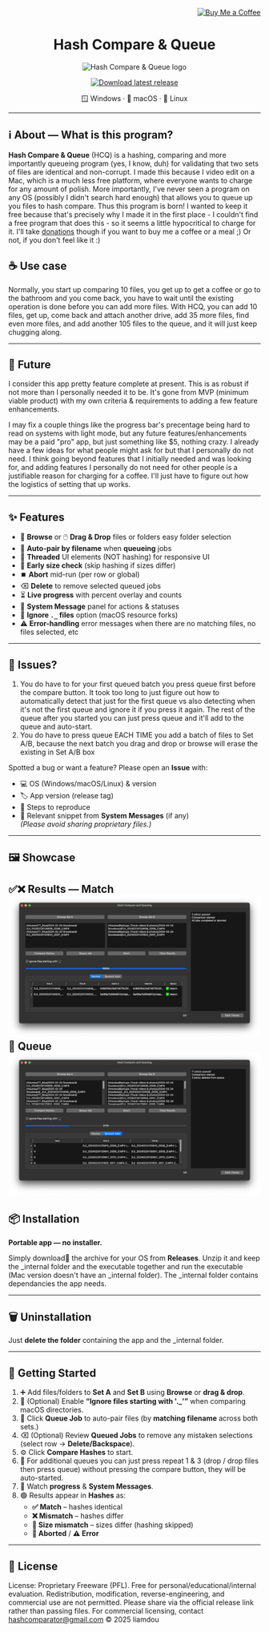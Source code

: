<p align="right">
  <a href="https://buymeacoffee.com/hashcomparator" target="_blank" rel="noopener noreferrer">
    <img src="https://cdn.buymeacoffee.com/buttons/v2/default-yellow.png" alt="Buy Me a Coffee" height="36">
  </a>
</p>

<h1 align="center">Hash Compare & Queue</h1>

<p align="center">
  <img src="docs/logo.png" alt="Hash Compare & Queue logo" width="240"/>
</p>

<p align="center">
  <a href="https://github.com/liamdou/Hash-Compare-Queue/releases/latest">
    <img src="https://img.shields.io/badge/⬇%EF%B8%8F%20Download-Latest%20Release-2ea44f?logo=github" alt="Download latest release">
  </a>
</p>

<p align="center">
  🪟 Windows · 🍎 macOS · 🐧 Linux
</p>

---

## ℹ️ About — What is this program?

**Hash Compare & Queue** (HCQ) is a hashing, comparing and more importantly queueing program (yes, I know, duh) for validating that two sets of files are identical and non-corrupt. I made this because I video edit on a Mac, which is a much less free platform, where everyone wants to charge for any amount of polish. More importantly, I've never seen a program on any OS (possibly I didn't search hard enough) that allows you to queue up you files to hash compare. Thus this program is born! I wanted to keep it free because that's precisely why I made it in the first place - I couldn't find a free program that does this - so it seems a little hypocritical to charge for it. I'll take [donations](https://buymeacoffee.com/hashcomparator) though if you want to buy me a coffee or a meal ;) Or not, if you don't feel like it :)

## ☕ Use case

Normally, you start up comparing 10 files, you get up to get a coffee or go to the bathroom and you come back, you have to wait until the existing operation is done before you can add more files. With HCQ, you can add 10 files, get up, come back and attach another drive, add 35 more files, find even more files, and add another 105 files to the queue, and it will just keep chugging along.

---

## 🔮 Future

I consider this app pretty feature complete at present. This is as robust if not more than I personally needed it to be. It's gone from MVP (minimum viable product) with my own criteria & requirements to adding a few feature enhancements.

I may fix a couple things like the progress bar's precentage being hard to read on systems with light mode, but any future features/enhancements may be a paid "pro" app, but just something like $5, nothing crazy. I already have a few ideas for what people might ask for but that I personally do not need. I think going beyond features that I initially needed and was looking for, and adding features I personally do not need for other people is a justifiable reason for charging for a coffee. I'll just have to figure out how the logistics of setting that up works.

---

## ✨ Features

- 📂 **Browse** or 🖱️ **Drag & Drop** files or folders easy folder selection  
- 🔗 **Auto-pair by filename** when **queueing** jobs  
- 🚦 **Threaded** UI elements (NOT hashing) for responsive UI  
- 📏 **Early size check** (skip hashing if sizes differ)  
- ⏹️ **Abort** mid-run (per row or global)  
- ⌫ **Delete** to remove selected queued jobs  
- ⏳ **Live progress** with percent overlay and counts  
- 🧾 **System Message** panel for actions & statuses  
- 🙈 **Ignore `._` files** option (macOS resource forks)
- ⚠️ **Error-handling** error messages when there are no matching files, no files selected, etc

---

## 🐞 Issues?

1. You do have to for your first queued batch you press queue first before the compare button. It took too long to just figure out how to automatically detect that just for the first queue vs also detecting when it's not the first queue and ignore it if you press it again. The rest of the queue after you started you can just press queue and it'll add to the queue and auto-start.
2. You do have to press queue EACH TIME you add a batch of files to Set A/B, because the next batch you drag and drop or browse will erase the existing in Set A/B box

Spotted a bug or want a feature? Please open an **Issue** with:  
- 💻 OS (Windows/macOS/Linux) & version  
- 🏷️ App version (release tag)  
- 🔁 Steps to reproduce  
- 🧩 Relevant snippet from **System Messages** (if any)  
*(Please avoid sharing proprietary files.)*

---

## 🖼️ Showcase

**✅❌ Results — Match**
![Match screenshot](docs/screenshots/match.png)
**🧺 Queue**
![Queue screenshot](docs/screenshots/queue.png)
---

## 📦 Installation

**Portable app — no installer.**

Simply download🧳 the archive for your OS from **Releases**. Unzip it and keep the _internal folder and the executable together and run the executable (Mac version doesn't have an _internal folder). The _internal folder contains dependancies the app needs.

---

## 🗑️ Uninstallation

Just **delete the folder** containing the app and the _internal folder.

---

## 🚀 Getting Started

1. ➕ Add files/folders to **Set A** and **Set B** using **Browse** or **drag & drop**.  
2. 🙈 (Optional) Enable **“Ignore files starting with '._'”** when comparing macOS directories.  
3. 🧮 Click **Queue Job** to auto-pair files (by **matching filename** across both sets.)  
4. ⌫ (Optional) Review **Queued Jobs** to remove any mistaken selections (select row → **Delete/Backspace**).  
5. ⚙️ Click **Compare Hashes** to start.
6. 🧺 For additional queues you can just press repeat 1 & 3 (drop / drop files then press queue) without pressing the compare button, they will be auto-started.
7. 👀 Watch **progress** & **System Messages**.  
8. 🟢 Results appear in **Hashes** as:  
   - **✅ Match** – hashes identical  
   - **❌ Mismatch** – hashes differ  
   - **📏 Size mismatch** – sizes differ (hashing skipped)  
   - **🛑 Aborted** / **⚠️ Error**  

---

## 📜 License

License: Proprietary Freeware (PFL). Free for personal/educational/internal evaluation.
Redistribution, modification, reverse-engineering, and commercial use are not permitted.
Please share via the official release link rather than passing files.
For commercial licensing, contact hashcomparator@gmail.com
© 2025 liamdou
